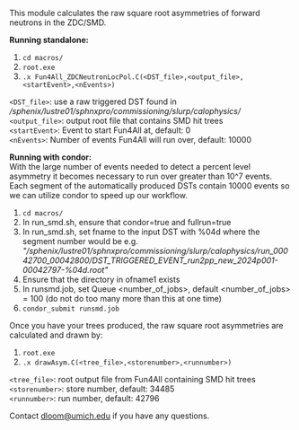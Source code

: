 This module calculates the raw square root asymmetries of forward neutrons in the ZDC/SMD. 

**Running standalone:** 
1) `cd macros/`
2) `root.exe`
3) `.x Fun4All_ZDCNeutronLocPol.C(<DST_file>,<output_file>,<startEvent>,<nEvents>)`

`<DST_file>`: use a raw triggered DST found in _/sphenix/lustre01/sphnxpro/commissioning/slurp/calophysics/_  
`<output_file>`: output root file that contains SMD hit trees  
`<startEvent>`: Event to start Fun4All at, default: 0  
`<nEvents>`: Number of events Fun4All will run over, default: 10000  

**Running with condor:**  
With the large number of events needed to detect a percent level asymmetry it becomes necessary to run over greater than 10^7 events. Each segment of the automatically produced DSTs contain 10000 events so we can utilize condor to speed up our workflow.  

1) `cd macros/`
2) In run_smd.sh, ensure that condor=true and fullrun=true
3) In run_smd.sh, set fname to the input DST with %04d where the segment number would be e.g. _"/sphenix/lustre01/sphnxpro/commissioning/slurp/calophysics/run_00042700_00042800/DST_TRIGGERED_EVENT_run2pp_new_2024p001-00042797-%04d.root"_
4) Ensure that the directory in ofname1 exists
5) In runsmd.job, set Queue <number_of_jobs>, default <number_of_jobs> = 100 (do not do too many more than this at one time)
6) `condor_submit runsmd.job`


Once you have your trees produced, the raw square root asymmetries are calculated and drawn by:  
1) `root.exe`
2) `.x drawAsym.C(<tree_file>,<storenumber>,<runnumber>)`

`<tree_file>`: root output file from Fun4All containing SMD hit trees  
`<storenumber>`: store number, default: 34485  
`<runnumber>`: run number, default: 42796  


Contact dloom@umich.edu if you have any questions.